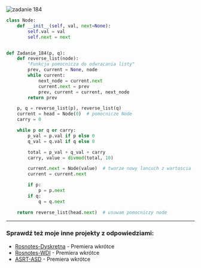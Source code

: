 <picture>
  <source srcset="../../srt/zbior_zadan/184.png" media="(prefers-color-scheme: light)">
  <source srcset="../../srt/zbior_zadan/black_184.png" media="(prefers-color-scheme: dark)">
  <img src="../../srt/zbior_zadan/black_184.png" alt="zadanie 184">
</picture>

```python
class Node:
    def __init__(self, val, next=None):
        self.val = val
        self.next = next


def Zadanie_184(p, q):
    def reverse_list(node):
        "Funkcja pomocnicza do odwracania listy"
        prev, current = None, node
        while current:
            next_node = current.next
            current.next = prev
            prev, current = current, next_node
        return prev

    p, q = reverse_list(p), reverse_list(q)
    current = head = Node(0)  # pomocnicze Node
    carry = 0

    while p or q or carry:
        p_val = p.val if p else 0
        q_val = q.val if q else 0

        total = p_val + q_val + carry
        carry, value = divmod(total, 10)

        current.next = Node(value)  # tworze nowy lancuch z wartoscia
        current = current.next

        if p:
            p = p.next
        if q:
            q = q.next

    return reverse_list(head.next)  # usuwam pomocniczy node
```

---
### Sprawdź też moje inne projekty z odpowiedziami:
- [Rosnotes-Dyskretna](https://github.com/kamilGie/Rosnotes-Dyskretna) - Premiera wkrótce
- [Rosnotes-WDI](https://github.com/kamilGie/Rosnotes-WDI) - Premiera wkrótce
- [ASRT-ASD](https://github.com/kamilGie/Rosnotes-Dyskretna) - Premiera wkrótce
